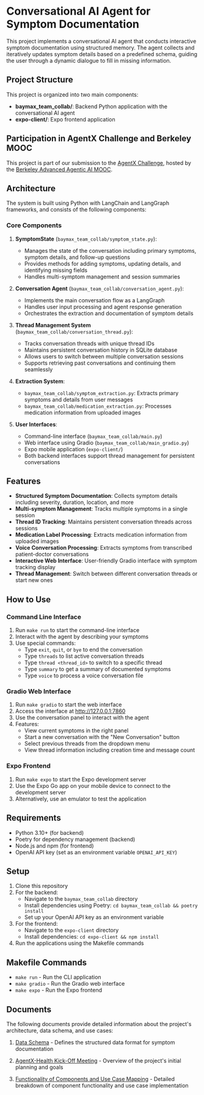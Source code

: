 # Conversational AI Agent for Symptom Documentation 

This project implements a conversational AI agent that conducts interactive symptom documentation using structured memory. The agent collects and iteratively updates symptom details based on a predefined schema, guiding the user through a dynamic dialogue to fill in missing information.

## Project Structure

This project is organized into two main components:

- **baymax_team_collab/**: Backend Python application with the conversational AI agent
- **expo-client/**: Expo frontend application 

## Participation in AgentX Challenge and Berkeley MOOC

This project is part of our submission to the [AgentX Challenge](https://rdi.berkeley.edu/agentx/), hosted by the [Berkeley Advanced Agentic AI MOOC](https://llmagents-learning.org/sp25). 

## Architecture

The system is built using Python with LangChain and LangGraph frameworks, and consists of the following components:

### Core Components

1. **SymptomState** (`baymax_team_collab/symptom_state.py`): 
   - Manages the state of the conversation including primary symptoms, symptom details, and follow-up questions
   - Provides methods for adding symptoms, updating details, and identifying missing fields
   - Handles multi-symptom management and session summaries

2. **Conversation Agent** (`baymax_team_collab/conversation_agent.py`):
   - Implements the main conversation flow as a LangGraph
   - Handles user input processing and agent response generation
   - Orchestrates the extraction and documentation of symptom details

3. **Thread Management System** (`baymax_team_collab/conversation_thread.py`):
   - Tracks conversation threads with unique thread IDs
   - Maintains persistent conversation history in SQLite database
   - Allows users to switch between multiple conversation sessions
   - Supports retrieving past conversations and continuing them seamlessly

4. **Extraction System**:
   - `baymax_team_collab/symptom_extraction.py`: Extracts primary symptoms and details from user messages
   - `baymax_team_collab/medication_extraction.py`: Processes medication information from uploaded images

5. **User Interfaces**:
   - Command-line interface (`baymax_team_collab/main.py`)
   - Web interface using Gradio (`baymax_team_collab/main_gradio.py`)
   - Expo mobile application (`expo-client/`)
   - Both backend interfaces support thread management for persistent conversations

## Features

- **Structured Symptom Documentation**: Collects symptom details including severity, duration, location, and more
- **Multi-symptom Management**: Tracks multiple symptoms in a single session
- **Thread ID Tracking**: Maintains persistent conversation threads across sessions
- **Medication Label Processing**: Extracts medication information from uploaded images  
- **Voice Conversation Processing**: Extracts symptoms from transcribed patient-doctor conversations
- **Interactive Web Interface**: User-friendly Gradio interface with symptom tracking display
- **Thread Management**: Switch between different conversation threads or start new ones

## How to Use

### Command Line Interface

1. Run `make run` to start the command-line interface
2. Interact with the agent by describing your symptoms
3. Use special commands:
   - Type `exit`, `quit`, or `bye` to end the conversation
   - Type `threads` to list active conversation threads
   - Type `thread <thread_id>` to switch to a specific thread
   - Type `summary` to get a summary of documented symptoms
   - Type `voice` to process a voice conversation file

### Gradio Web Interface

1. Run `make gradio` to start the web interface
2. Access the interface at http://127.0.0.1:7860
3. Use the conversation panel to interact with the agent
4. Features:
   - View current symptoms in the right panel
   - Start a new conversation with the "New Conversation" button
   - Select previous threads from the dropdown menu
   - View thread information including creation time and message count

### Expo Frontend

1. Run `make expo` to start the Expo development server
2. Use the Expo Go app on your mobile device to connect to the development server
3. Alternatively, use an emulator to test the application

## Requirements

- Python 3.10+ (for backend)
- Poetry for dependency management (backend)
- Node.js and npm (for frontend)
- OpenAI API key (set as an environment variable `OPENAI_API_KEY`)

## Setup

1. Clone this repository
2. For the backend:
   - Navigate to the `baymax_team_collab` directory
   - Install dependencies using Poetry: `cd baymax_team_collab && poetry install`
   - Set up your OpenAI API key as an environment variable
3. For the frontend:
   - Navigate to the `expo-client` directory
   - Install dependencies: `cd expo-client && npm install`
4. Run the applications using the Makefile commands

## Makefile Commands

- `make run` - Run the CLI application
- `make gradio` - Run the Gradio web interface
- `make expo` - Run the Expo frontend



## Documents

The following documents provide detailed information about the project's architecture, data schema, and use cases:

1. [Data Schema](https://docs.google.com/document/d/1sBzSR1jdjC9XWkTIZaqrUFHMIwtgNfVxq3LY2ljImIs/edit?tab=t.0) - Defines the structured data format for symptom documentation

2. [AgentX-Health Kick-Off Meeting](https://docs.google.com/document/d/1eDQMryUz0kMzt4K9KkPQC3Ob2OLHeLvfEyREmZyHK1I/edit?tab=t.0) - Overview of the project's initial planning and goals

3. [Functionality of Components and Use Case Mapping](https://docs.google.com/document/d/1iXce2qyz664qGSdg08gIdYjVfgOmVt2yFk3YHXHGAIs/edit?tab=t.0) - Detailed breakdown of component functionality and use case implementation
